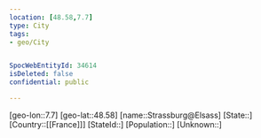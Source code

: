 ```yaml
---
location: [48.58,7.7]
type: City
tags:
- geo/City


SpocWebEntityId: 34614
isDeleted: false
confidential: public

---
```

[geo-lon::7.7]
[geo-lat::48.58]
[name::Strassburg@Elsass]
[State::]
[Country::[[France]]]
[StateId::]
[Population::]
[Unknown::]

